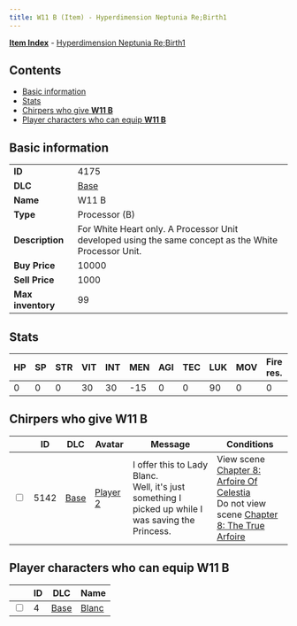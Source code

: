 ```yaml
---
title: W11 B (Item) - Hyperdimension Neptunia Re;Birth1
---
```


[**Item Index**](/neptunia/rb1/item/index.html) - [Hyperdimension Neptunia Re;Birth1](/neptunia/rb1)

## Contents

- [Basic information](#basic-information)
- [Stats](#stats)
- [Chirpers who give **W11 B**](#chirpers-who-give-w11-b)
- [Player characters who can equip **W11 B**](#player-characters-who-can-equip-w11-b)

## Basic information

|   |   |
| -- | -- |
| **ID** | 4175 |
| **DLC** | [Base](/neptunia/rb1/dlc/1-base.html) |
| **Name** | W11 B |
| **Type** | Processor (B) |
| **Description** | For White Heart only. A Processor Unit developed using the same concept as the White Processor Unit. |
| **Buy Price** | 10000 |
| **Sell Price** | 1000 |
| **Max inventory** | 99 |


## Stats

| HP | SP | STR | VIT | INT | MEN | AGI | TEC | LUK | MOV | Fire res. | Ice res. | Wind res. | Lightning res. |
| -- | -- | --- | --- | --- | --- | --- | --- | --- | --- | --------- | -------- | --------- | -------------- |
| 0 | 0 | 0 | 30 | 30 | -15 | 0 | 0 | 90 | 0 | 0 | 0 | 0 | 0 |


## Chirpers who give **W11 B**

|    | ID | DLC | Avatar | Message | Conditions |
| -- | -- | --- | ------ | ------- | ---------- |
| <input type="checkbox" id="rb1-chirper-event-1-5142" class="trackbox" /> | 5142 | [Base](/neptunia/rb1/dlc/1-base.html) | [Player 2](/neptunia/rb1/undefined/1-239-player-2.html) | I offer this to Lady Blanc.<br />Well, it's just something I picked up while I was saving the Princess. | View scene [Chapter 8: Arfoire Of Celestia](/neptunia/rb1/scene/1-801-chapter-8-arfoire-of-celestia.html)<br />Do not view scene [Chapter 8: The True Arfoire](/neptunia/rb1/scene/1-807-chapter-8-the-true-arfoire.html) |


## Player characters who can equip **W11 B**

|    | ID | DLC | Name |
| -- | -- | --- | ---- |
| <input type="checkbox" id="rb1-player-1-4" class="trackbox" /> | 4 | [Base](/neptunia/rb1/dlc/1-base.html) | [Blanc](/neptunia/rb1/player/1-4-blanc.html) |
